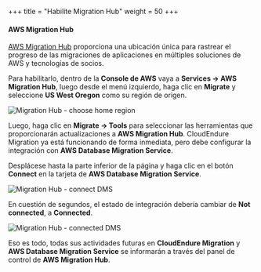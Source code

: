 +++
title = "Habilite Migration Hub"
weight = 50
+++

#### AWS Migration Hub

<a href="https://aws.amazon.com/migration-hub/" target="_blank">AWS Migration Hub</a> proporciona una ubicación única para rastrear el progreso de las migraciones de aplicaciones en múltiples soluciones de AWS y tecnologías de socios.

Para habilitarlo, dentro de la **Console de AWS** vaya a **Services -> AWS Migration Hub**, luego desde el menú izquierdo, haga clic en **Migrate** y seleccione **US West Oregon** como su región de origen.

![Migration Hub - choose home region](/intro/migration-hub-choose-home-region.png)

Luego, haga clic en **Migrate -> Tools** para seleccionar las herramientas que proporcionarán actualizaciones a **AWS Migration Hub**. CloudEndure Migration ya está funcionando de forma inmediata, pero debe configurar la integración con **AWS Database Migration Service**.

Desplácese hasta la parte inferior de la página y haga clic en el botón **Connect** en la tarjeta de **AWS Database Migration Service**.

![Migration Hub - connect DMS](/intro/migration-hub-connect-dms.png)

En cuestión de segundos, el estado de integración debería cambiar de  **Not connected**, a **Connected**.

![Migration Hub - connected DMS](/intro/migration-hub-connect-dms-connected.png)

Eso es todo, todas sus actividades futuras en **CloudEndure Migration** y **AWS Database Migration Service** se informarán a través del panel de control de **AWS Migration Hub**.
